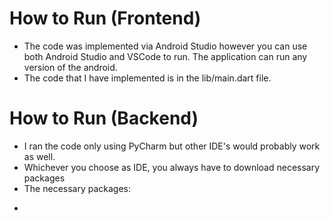 #  How to Run (Frontend)
-  The code was implemented via Android Studio however you can use both Android Studio and VSCode to run. The application can run any version of the android.
-  The code that I have implemented is in the lib/main.dart file.

#  How to Run (Backend)
-  I ran the code only using PyCharm but other IDE's would probably work as well.
-  Whichever you choose as IDE, you always have to download necessary packages
-  The necessary packages:
*
